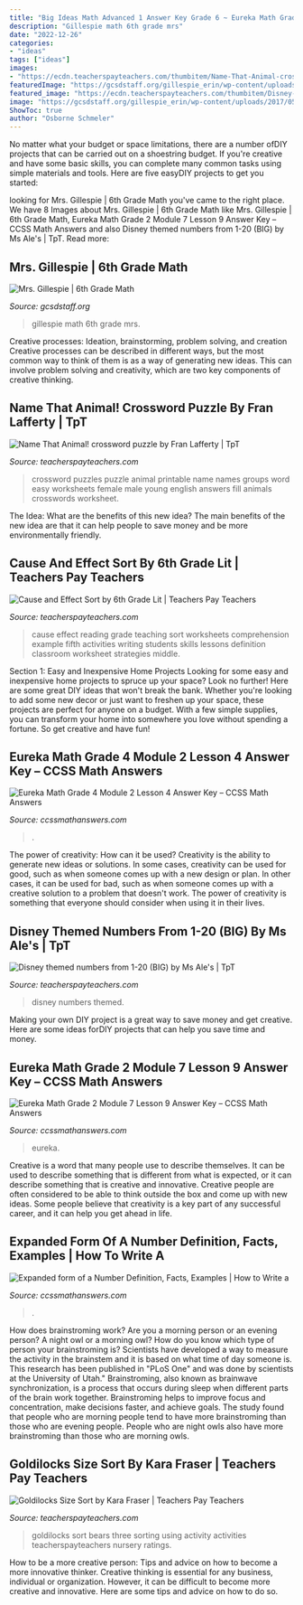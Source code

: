 ```yaml
---
title: "Big Ideas Math Advanced 1 Answer Key Grade 6 ~ Eureka Math Grade 4 Module 2 Lesson 4 Answer Key – Ccss Math Answers"
description: "Gillespie math 6th grade mrs"
date: "2022-12-26"
categories:
- "ideas"
tags: ["ideas"]
images:
- "https://ecdn.teacherspayteachers.com/thumbitem/Name-That-Animal-crossword-puzzle-090501700-1377705842-1397242869/original-850005-1.jpg"
featuredImage: "https://gcsdstaff.org/gillespie_erin/wp-content/uploads/2017/05/IMG_4803-e1494877689581.jpg"
featured_image: "https://ecdn.teacherspayteachers.com/thumbitem/Disney-themed-numbers-from-1-20-BIG-2028205-1500875494/original-2028205-2.jpg"
image: "https://gcsdstaff.org/gillespie_erin/wp-content/uploads/2017/05/IMG_4803-e1494877689581.jpg"
ShowToc: true
author: "Osborne Schmeler"
---
```



No matter what your budget or space limitations, there are a number ofDIY projects that can be carried out on a shoestring budget. If you're creative and have some basic skills, you can complete many common tasks using simple materials and tools. Here are five easyDIY projects to get you started: 

	

		
looking for Mrs. Gillespie | 6th Grade Math you've came to the right place. We have 8 Images about Mrs. Gillespie | 6th Grade Math like Mrs. Gillespie | 6th Grade Math, Eureka Math Grade 2 Module 7 Lesson 9 Answer Key – CCSS Math Answers and also Disney themed numbers from 1-20 (BIG) by Ms Ale&#039;s | TpT. Read more:
		
    
## Mrs. Gillespie | 6th Grade Math

<img loading=lazy src="https://gcsdstaff.org/gillespie_erin/wp-content/uploads/2017/05/IMG_4803-e1494877689581.jpg" onerror="this.onerror=null;this.src='https://tse3.mm.bing.net/th?id=OIP.mx7sZU3OkdzMjpPBC93KYAHaJ4&amp;pid=15.1';" alt="Mrs. Gillespie | 6th Grade Math">

_Source: gcsdstaff.org_

>gillespie math 6th grade mrs. 

	

Creative processes: Ideation, brainstorming, problem solving, and creation
Creative processes can be described in different ways, but the most common way to think of them is as a way of generating new ideas. This can involve problem solving and creativity, which are two key components of creative thinking.

    
## Name That Animal! Crossword Puzzle By Fran Lafferty | TpT

<img loading=lazy src="https://ecdn.teacherspayteachers.com/thumbitem/Name-That-Animal-crossword-puzzle-090501700-1377705842-1397242869/original-850005-1.jpg" onerror="this.onerror=null;this.src='https://tse3.mm.bing.net/th?id=OIP.BEHqZ48dnLS6ZAGjILr5fAAAAA&amp;pid=15.1';" alt="Name That Animal! crossword puzzle by Fran Lafferty | TpT">

_Source: teacherspayteachers.com_

>crossword puzzles puzzle animal printable name names groups word easy worksheets female male young english answers fill animals crosswords worksheet. 

	

The Idea: What are the benefits of this new idea?
The main benefits of the new idea are that it can help people to save money and be more environmentally friendly.

    
## Cause And Effect Sort By 6th Grade Lit | Teachers Pay Teachers

<img loading=lazy src="https://ecdn.teacherspayteachers.com/thumbitem/Cause-and-Effect-Sort-1345702606/original-222626-1.jpg" onerror="this.onerror=null;this.src='https://tse3.mm.bing.net/th?id=OIP.aAgMEt2mActahEyqo462JQAAAA&amp;pid=15.1';" alt="Cause and Effect Sort by 6th Grade Lit | Teachers Pay Teachers">

_Source: teacherspayteachers.com_

>cause effect reading grade teaching sort worksheets comprehension example fifth activities writing students skills lessons definition classroom worksheet strategies middle. 

	

Section 1: Easy and Inexpensive Home Projects
Looking for some easy and inexpensive home projects to spruce up your space? Look no further! Here are some great DIY ideas that won't break the bank.
Whether you're looking to add some new decor or just want to freshen up your space, these projects are perfect for anyone on a budget. With a few simple supplies, you can transform your home into somewhere you love without spending a fortune. So get creative and have fun!

    
## Eureka Math Grade 4 Module 2 Lesson 4 Answer Key – CCSS Math Answers

<img loading=lazy src="https://ccssmathanswers.com/wp-content/uploads/2021/03/Eureka-Math-Grade-4-Module-2-Lesson-4-Answer-Key-1.jpg" onerror="this.onerror=null;this.src='https://tse2.mm.bing.net/th?id=OIP.-IJx6Af6EX-O2pt-ly3PJgAAAA&amp;pid=15.1';" alt="Eureka Math Grade 4 Module 2 Lesson 4 Answer Key – CCSS Math Answers">

_Source: ccssmathanswers.com_

>. 

	

The power of creativity: How can it be used?
Creativity is the ability to generate new ideas or solutions. In some cases, creativity can be used for good, such as when someone comes up with a new design or plan. In other cases, it can be used for bad, such as when someone comes up with a creative solution to a problem that doesn't work. The power of creativity is something that everyone should consider when using it in their lives.

    
## Disney Themed Numbers From 1-20 (BIG) By Ms Ale&#039;s | TpT

<img loading=lazy src="https://ecdn.teacherspayteachers.com/thumbitem/Disney-themed-numbers-from-1-20-BIG-2028205-1500875494/original-2028205-2.jpg" onerror="this.onerror=null;this.src='https://tse1.mm.bing.net/th?id=OIP.aEvIVgTpWw0dEZ0xCU4vfQAAAA&amp;pid=15.1';" alt="Disney themed numbers from 1-20 (BIG) by Ms Ale&#039;s | TpT">

_Source: teacherspayteachers.com_

>disney numbers themed. 

	

Making your own DIY project is a great way to save money and get creative. Here are some ideas forDIY projects that can help you save time and money.

    
## Eureka Math Grade 2 Module 7 Lesson 9 Answer Key – CCSS Math Answers

<img loading=lazy src="https://ccssmathanswers.com/wp-content/uploads/2021/05/Engage-NY-Eureka-Math-2nd-Grade-Module-7-Lesson-9-Answer-Key-Eureka-Math-Grade-2-Module-7-Lesson-9-Homework-Answer-Key-Question-1024x624.jpg" onerror="this.onerror=null;this.src='https://tse4.mm.bing.net/th?id=OIP.0xPoR-NsWH_Jbcg9M5o_eQHaEg&amp;pid=15.1';" alt="Eureka Math Grade 2 Module 7 Lesson 9 Answer Key – CCSS Math Answers">

_Source: ccssmathanswers.com_

>eureka. 

	

Creative is a word that many people use to describe themselves. It can be used to describe something that is different from what is expected, or it can describe something that is creative and innovative. Creative people are often considered to be able to think outside the box and come up with new ideas. Some people believe that creativity is a key part of any successful career, and it can help you get ahead in life.

    
## Expanded Form Of A Number Definition, Facts, Examples | How To Write A

<img loading=lazy src="https://ccssmathanswers.com/wp-content/uploads/2021/02/Expanded-Form-of-a-Number.png" onerror="this.onerror=null;this.src='https://tse4.mm.bing.net/th?id=OIP.86FJ-E-HIO9NoflEmZp2-AHaEK&amp;pid=15.1';" alt="Expanded form of a Number Definition, Facts, Examples | How to Write a">

_Source: ccssmathanswers.com_

>. 

	

How does brainstroming work?
Are you a morning person or an evening person? A night owl or a morning owl? How do you know which type of person your brainstroming is? Scientists have developed a way to measure the activity in the brainstem and it is based on what time of day someone is. This research has been published in "PLoS One" and was done by scientists at the University of Utah."
Brainstroming, also known as brainwave synchronization, is a process that occurs during sleep when different parts of the brain work together. Brainstroming helps to improve focus and concentration, make decisions faster, and achieve goals. The study found that people who are morning people tend to have more brainstroming than those who are evening people. People who are night owls also have more brainstroming than those who are morning owls.

    
## Goldilocks Size Sort By Kara Fraser | Teachers Pay Teachers

<img loading=lazy src="https://ecdn.teacherspayteachers.com/thumbitem/Goldilocks-Size-Sort-1500873383/original-120513-1.jpg" onerror="this.onerror=null;this.src='https://tse1.mm.bing.net/th?id=OIP.KLHE1dJYAnYFvF4oUXc_AAHaFt&amp;pid=15.1';" alt="Goldilocks Size Sort by Kara Fraser | Teachers Pay Teachers">

_Source: teacherspayteachers.com_

>goldilocks sort bears three sorting using activity activities teacherspayteachers nursery ratings. 

	

How to be a more creative person: Tips and advice on how to become a more innovative thinker.
Creative thinking is essential for any business, individual or organization. However, it can be difficult to become more creative and innovative. Here are some tips and advice on how to do so.

